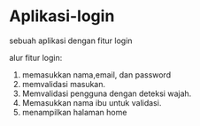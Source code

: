 # Aplikasi-login
sebuah aplikasi dengan fitur login

alur fitur login:
1. memasukkan nama,email, dan password
2. memvalidasi masukan.
3. Memvalidasi pengguna dengan deteksi wajah.
4. Memasukkan nama ibu untuk validasi.
5. menampilkan halaman home
